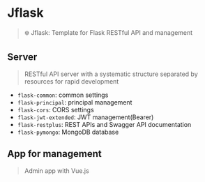 # Jflask
> ❄️ Jflask: Template for Flask RESTful API and management

## Server
>  RESTful API server with a systematic structure separated by resources for rapid development

- `flask-common`: common settings
- `flask-principal`: principal management
- `flask-cors`: CORS settings
- `flask-jwt-extended`: JWT management(Bearer)
- `flask-restplus`: REST APIs and Swagger API documentation
- `flask-pymongo`: MongoDB database

## App for management
> Admin app with Vue.js
